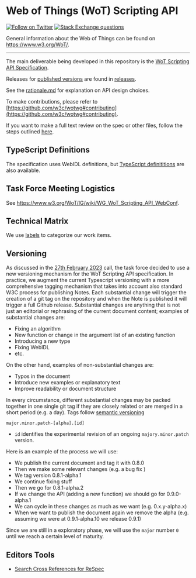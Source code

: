 # Web of Things (WoT) Scripting API
[![Follow on Twitter](https://img.shields.io/twitter/follow/W3C_WoT.svg?label=follow+W3C_WoT)](https://twitter.com/W3C_WoT)
[![Stack Exchange questions](https://img.shields.io/stackexchange/stackoverflow/t/web-of-things?style=plastic)]( https://stackoverflow.com/questions/tagged/web-of-things)

General information about the Web of Things can be found on https://www.w3.org/WoT/.
  
---

The main deliverable being developed in this repository is the [WoT Scripting API Specification](http://w3c.github.io/wot-scripting-api/).

Releases for [published versions](https://www.w3.org/TR/wot-scripting-api/) are found in [releases](./releases/).

See the [rationale.md](./rationale.md) for explanation on API design choices.

To make contributions, please refer to [https://github.com/w3c/wotwg#contributing](https://github.com/w3c/wotwg#contributing).

If you want to make a full text review on the spec or other files, follow the steps outlined [here](https://github.com/w3c/wot-scripting-api/pull/248).

## TypeScript Definitions

The specification uses WebIDL definitions, but [TypeScript definititions](./typescript) are also available.

## Task Force Meeting Logistics

See https://www.w3.org/WoT/IG/wiki/WG_WoT_Scripting_API_WebConf. 

## Technical Matrix

We use [labels](https://github.com/w3c/wot-scripting-api/labels) to categorize our work items.

## Versioning 
As discussed in the [27th February 2023](https://www.w3.org/2023/02/27-wot-script-minutes.html#t06) call, the task force decided to use a new versioning mechanism for the WoT Scripting API specification. In practice, we augment the current Typescript versioning with a more comprehensive tagging mechanism that takes into account also standard W3C process for publishing Notes. Each substantial change will trigger the creation of a git tag on the repository and when the Note is published it will trigger a full Github release. Substantial changes are anything that is not just an editorial or rephrasing of the current document content; examples of substantial changes are:
- Fixing an algorithm
- New function or change in the argument list of an existing function
- Introducing a new type
- Fixing WebIDL
- etc.

On the other hand, examples of non-substantial changes are:
- Typos in the document
- Introduce new examples or explanatory text
- Improve readability or document structure

In every circumstance, different substantial changes may be packed together in one single git tag if they are closely related or are merged in a short period (e.g. a day). Tags follow [semantic versioning](https://semver.org/)
```
major.minor.patch-[alpha].[id]
```
- `id` identifies the experimental revision of an ongoing `majory.minor.patch` version. 

Here is an example of the process we will use:
 * We publish the current document and tag it with 0.8.0
 * Then we make some relevant changes (e.g. a bug fix )
 * We tag version 0.8.1-alpha.1
 * We continue fixing stuff
 * Then we go for 0.8.1-alpha.2
 * If we change the API (adding a new function) we should go for 0.9.0-alpha.1
 * We can cycle in these changes as much as we want (e.g. 0.x.y-alpha.x)
 * When we want to publish the document again we remove the alpha (e.g. assuming we were at 0.9.1-alpha.10 we release 0.9.1)

Since we are still in a exploratory phase, we will use the `major` number `0` until we reach a certain level of maturity.

## Editors Tools

* [Search Cross References for ReSpec](https://respec.org/xref/)
